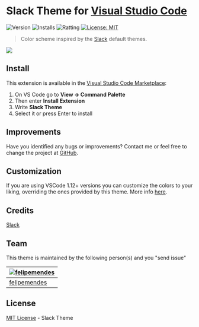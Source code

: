 # Slack Theme for [Visual Studio Code](https://marketplace.visualstudio.com/items?itemName=felipe-mendes.slack-theme)

![Version](https://vsmarketplacebadge.apphb.com/version/felipe-mendes.slack-theme.svg)
![Installs](https://vsmarketplacebadge.apphb.com/installs-short/felipe-mendes.slack-theme.svg)
![Ratting](https://vsmarketplacebadge.apphb.com/rating-short/felipe-mendes.slack-theme.svg)
[![License: MIT](https://img.shields.io/badge/License-MIT-yellow.svg)](https://opensource.org/licenses/MIT)

>Color scheme inspired by the [Slack](https://slack.com) default themes.

![](https://raw.githubusercontent.com/slack-theme/visual-studio-code/master/assets/screenshot.png)

## Install

This extension is available in the [Visual Studio Code Marketplace](https://marketplace.visualstudio.com/items?itemName=felipe-mendes.slack-theme):
1. On VS Code go to **View -> Command Palette**
2. Then enter **Install Extension**
3. Write **Slack Theme**
4. Select it or press Enter to install

## Improvements

Have you identified any bugs or improvements? Contact me or feel free to change the project at [GitHub](https://github.com/felipemendes/slack-theme).

## Customization

If you are using VSCode 1.12+ versions you can customize the colors to your liking, overriding the ones provided by this theme. More info [here](https://code.visualstudio.com/docs/getstarted/theme-color-reference).

## Credits

[Slack](https://github.com/slackhq)

## Team

This theme is maintained by the following person(s) and you "send issue"


[![felipemendes](https://avatars2.githubusercontent.com/u/3712089?s=100&v=4)](https://github.com/felipemendes) |
--- |
[felipemendes](https://github.com/felipemendes) |


## License

[MIT License](./License) - Slack Theme


